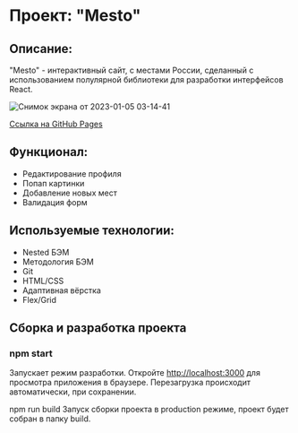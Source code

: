 # Проект: "Mesto"

## Описание:

"Mesto" - интерактивный сайт, с местами России, сделанный с использованием полулярной библиотеки для разработки интерфейсов React.

![Снимок экрана от 2023-01-05 03-14-41](https://user-images.githubusercontent.com/107764041/210673826-f45dce3c-80ba-45d5-b22f-12286873f3d2.png)

[Ссылка на GitHub Pages](https://qann1st.github.io/mesto-react/)

## Функционал:

- Редактирование профиля
- Попап картинки
- Добавление новых мест
- Валидация форм

## Используемые технологии:

- Nested БЭМ
- Методология БЭМ
- Git
- HTML/CSS
- Адаптивная вёрстка
- Flex/Grid

## Сборка и разработка проекта

### npm start

Запускает режим разработки.
Откройте [http://localhost:3000](http://localhost:3000) для просмотра приложения в браузере.
Перезагрузка происходит автоматически, при сохранении.

npm run build
Запуск сборки проекта в production режиме, проект будет собран в папку build.
